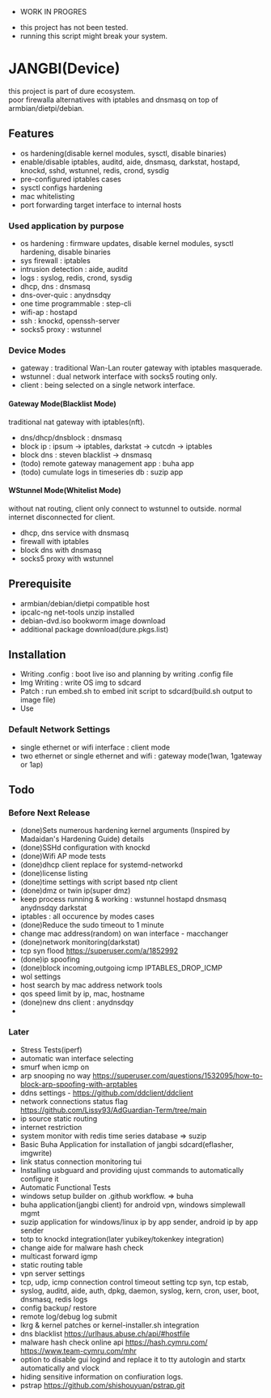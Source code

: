 - WORK IN PROGRES
* this project has not been tested.
* running this script might break your system.

# JANGBI(Device)
this project is part of dure ecosystem.<br/>
poor firewalla alternatives with iptables and dnsmasq on top of armbian/dietpi/debian.

## Features
* os hardening(disable kernel modules, sysctl, disable binaries)
* enable/disable iptables, auditd, aide, dnsmasq, darkstat, hostapd, knockd, sshd, wstunnel, redis, crond, sysdig
* pre-configured iptables cases
* sysctl configs hardening
* mac whitelisting
* port forwarding target interface to internal hosts

### Used application by purpose
* os hardening : firmware updates, disable kernel modules, sysctl hardening, disable binaries
* sys firewall : iptables
* intrusion detection : aide, auditd
* logs : syslog, redis, crond, sysdig
* dhcp, dns : dnsmasq
* dns-over-quic : anydnsdqy
* one time programmable : step-cli
* wifi-ap : hostapd
* ssh : knockd, openssh-server
* socks5 proxy : wstunnel

### Device Modes
* gateway : traditional Wan-Lan router gateway with iptables masquerade.
* wstunnel : dual network interface with socks5 routing only.
* client : being selected on a single network interface.

#### Gateway Mode(Blacklist Mode)
traditional nat gateway with iptables(nft).
* dns/dhcp/dnsblock : dnsmasq
* block ip : ipsum -> iptables, darkstat -> cutcdn -> iptables
* block dns : steven blacklist -> dnsmasq
* (todo) remote gateway management app : buha app
* (todo) cumulate logs in timeseries db : suzip app

#### WStunnel Mode(Whitelist Mode)
without nat routing, client only connect to wstunnel to outside. normal internet disconnected for client.
* dhcp, dns service with dnsmasq
* firewall with iptables
* block dns with dnsmasq
* socks5 proxy with wstunnel

## Prerequisite
- armbian/debian/dietpi compatible host
- ipcalc-ng net-tools unzip installed
- debian-dvd.iso bookworm image download
- additional package download(dure.pkgs.list)

## Installation
- Writing .config : boot live iso and planning by writing .config file
- Img Writing : write OS img to sdcard
- Patch : run embed.sh to embed init script to sdcard(build.sh output to image file)
- Use

### Default Network Settings
* single ethernet or wifi interface : client mode
* two ethernet or single ethernet and wifi : gateway mode(1wan, 1gateway or 1ap)

## Todo

### Before Next Release
- (done)Sets numerous hardening kernel arguments (Inspired by Madaidan's Hardening Guide) details
- (done)SSHd configuration with knockd
- (done)Wifi AP mode tests
- (done)dhcp client replace for systemd-networkd
- (done)license listing
- (done)time settings with script based ntp client
- (done)dmz or twin ip(super dmz)
- keep process running & working : wstunnel hostapd dnsmasq anydnsdqy darkstat
- iptables : all occurence by modes cases
- (done)Reduce the sudo timeout to 1 minute
- change mac address(random) on wan interface - macchanger
- (done)network monitoring(darkstat)
- tcp syn flood https://superuser.com/a/1852992
- (done)ip spoofing
- (done)block incoming,outgoing icmp IPTABLES_DROP_ICMP
- wol settings
- host search by mac address network tools
- qos speed limit by ip, mac, hostname
- (done)new dns client : anydnsdqy
-
### Later
- Stress Tests(iperf)
- automatic wan interface selecting
- smurf when icmp on
- arp snooping no way https://superuser.com/questions/1532095/how-to-block-arp-spoofing-with-arptables
- ddns settings - https://github.com/ddclient/ddclient
- network connections status flag https://github.com/Lissy93/AdGuardian-Term/tree/main
- ip source static routing
- internet restriction
- system monitor with redis time series database => suzip
- Basic Buha Application for installation of jangbi sdcard(eflasher, imgwrite)
- link status connection monitoring tui
- Installing usbguard and providing ujust commands to automatically configure it
- Automatic Functional Tests
- windows setup builder on .github workflow. => buha
- buha application(jangbi client) for android vpn, windows simplewall mgmt
- suzip application for windows/linux ip by app sender, android ip by app sender
- totp to knockd integration(later yubikey/tokenkey integration)
- change aide for malware hash check
- multicast forward igmp
- static routing table
- vpn server settings
- tcp, udp, icmp connection control timeout setting tcp syn, tcp estab,
- syslog, auditd, aide, auth, dpkg, daemon, syslog, kern, cron, user, boot, dnsmasq, redis logs
- config backup/ restore
- remote log/debug log submit
- lkrg & kernel patches or kernel-installer.sh integration
- dns blacklist https://urlhaus.abuse.ch/api/#hostfile
- malware hash check online api https://hash.cymru.com/ https://www.team-cymru.com/mhr
- option to disable gui logind and replace it to tty autologin and startx automatically and vlock
- hiding sensitive information on confiuration logs.
- pstrap https://github.com/shishouyuan/pstrap.git

